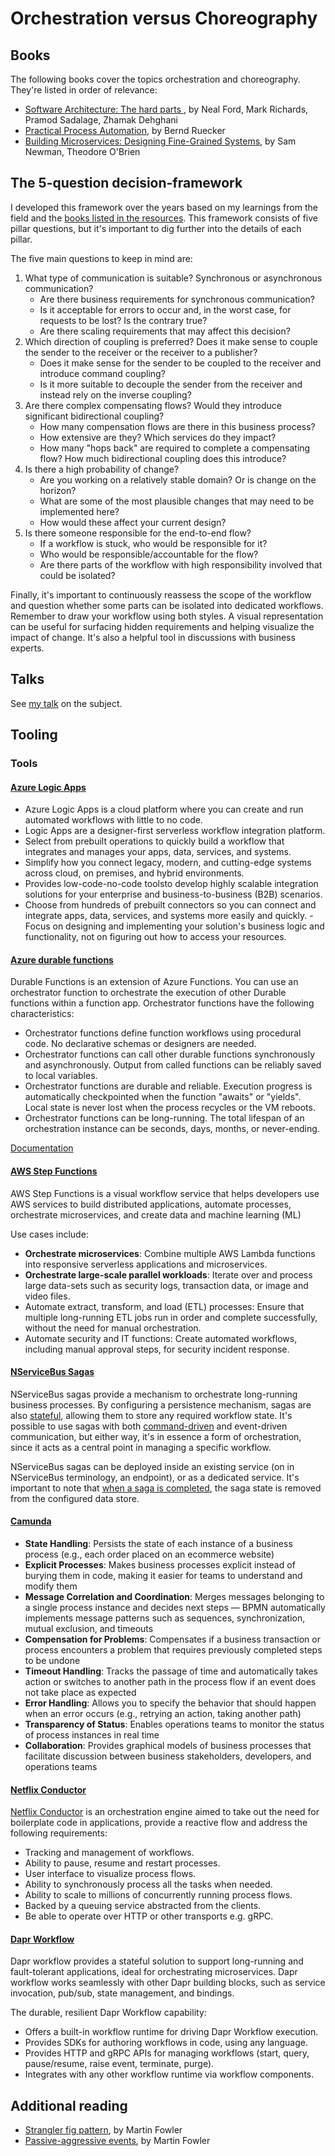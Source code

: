 # Orchestration versus Choreography

## Books

The following books cover the topics orchestration and choreography. They're listed in order of relevance:

- [Software Architecture: The hard parts ](https://www.oreilly.com/library/view/software-architecture-the/9781492086888/), by Neal Ford, Mark Richards, Pramod Sadalage, Zhamak Dehghani
- [Practical Process Automation](https://www.oreilly.com/library/view/practical-process-automation/9781492061441/), by Bernd Ruecker
- [Building Microservices: Designing Fine-Grained Systems](https://www.oreilly.com/library/view/building-microservices-designing/9781663728203/), by Sam Newman, Theodore O'Brien

## The 5-question decision-framework

I developed this framework over the years based on my learnings from the field and the [books listed in the resources](#books).
This framework consists of five pillar questions, but it's important to dig further into the details of each pillar.

The five main questions to keep in mind are:
1. What type of communication is suitable? Synchronous or asynchronous communication?
    - Are there business requirements for synchronous communication?
    - Is it acceptable for errors to occur and, in the worst case, for requests to be lost? Is the contrary true?
    - Are there scaling requirements that may affect this decision?
2. Which direction of coupling is preferred? Does it make sense to couple the sender to the receiver or the receiver to a publisher?
    - Does it make sense for the sender to be coupled to the receiver and introduce command coupling?
    - Is it more suitable to decouple the sender from the receiver and instead rely on the inverse coupling?
3. Are there complex compensating flows? Would they introduce significant bidirectional coupling?
    - How many compensation flows are there in this business process?
    - How extensive are they? Which services do they impact?
    - How many "hops back" are required to complete a compensating flow? How much bidirectional coupling does this introduce?
4. Is there a high probability of change?
    - Are you working on a relatively stable domain? Or is change on the horizon?
    - What are some of the most plausible changes that may need to be implemented here?
    - How would these affect your current design?
5. Is there someone responsible for the end-to-end flow?
    - If a workflow is stuck, who would be responsible for it?
    - Who would be responsible/accountable for the flow?
    - Are there parts of the workflow with high responsibility involved that could be isolated?

Finally, it's important to continuously reassess the scope of the workflow and question whether some parts can be isolated into dedicated workflows.
Remember to draw your workflow using both styles. A visual representation can be useful for surfacing hidden requirements and helping visualize the impact of change. It's also a helpful tool in discussions with business experts.

## Talks

See [my talk](https://github.com/lailabougria/talks/tree/main/orchestration-vs-choreography) on the subject.

## Tooling

### Tools

#### [Azure Logic Apps](https://learn.microsoft.com/en-us/azure/logic-apps/logic-apps-overview)

- Azure Logic Apps is a cloud platform where you can create and run automated workflows with little to no code.
- Logic Apps are a designer-first serverless workflow integration platform.
- Select from prebuilt operations to quickly build a workflow that integrates and manages your apps, data, services, and systems.
- Simplify how you connect legacy, modern, and cutting-edge systems across cloud, on premises, and hybrid environments.
- Provides low-code-no-code toolsto develop highly scalable integration solutions for your enterprise and business-to-business (B2B) scenarios.
- Choose from hundreds of prebuilt connectors so you can connect and integrate apps, data, services, and systems more easily and quickly. - Focus on designing and implementing your solution's business logic and functionality, not on figuring out how to access your resources.

#### [Azure durable functions](https://learn.microsoft.com/en-us/azure/azure-functions/durable/durable-functions-orchestrations?tabs=csharp-inproc)

Durable Functions is an extension of Azure Functions. You can use an orchestrator function to orchestrate the execution of other Durable functions within a function app. Orchestrator functions have the following characteristics:

- Orchestrator functions define function workflows using procedural code. No declarative schemas or designers are needed.
- Orchestrator functions can call other durable functions synchronously and asynchronously. Output from called functions can be reliably saved to local variables.
- Orchestrator functions are durable and reliable. Execution progress is automatically checkpointed when the function "awaits" or "yields". Local state is never lost when the process recycles or the VM reboots.
- Orchestrator functions can be long-running. The total lifespan of an orchestration instance can be seconds, days, months, or never-ending.

[Documentation](https://learn.microsoft.com/en-us/azure/azure-functions/durable/durable-functions-orchestrations)

#### [AWS Step Functions](https://aws.amazon.com/step-functions/)

AWS Step Functions is a visual workflow service that helps developers use AWS services to build distributed applications, automate processes, orchestrate microservices, and create data and machine learning (ML)

Use cases include:

- **Orchestrate microservices**: Combine multiple AWS Lambda functions into responsive serverless applications and microservices.
- **Orchestrate large-scale parallel workloads**: Iterate over and process large data-sets such as security logs, transaction data, or image and video files.
- Automate extract, transform, and load (ETL) processes: Ensure that multiple long-running ETL jobs run in order and complete successfully, without the need for manual orchestration.
- Automate security and IT functions: Create automated workflows, including manual approval steps, for security incident response.

#### [NServiceBus Sagas](https://docs.particular.net/nservicebus/sagas/)

NServiceBus sagas provide a mechanism to orchestrate long-running business processes. By configuring a persistence mechanism, sagas are also [stateful](https://docs.particular.net/nservicebus/sagas/#long-running-means-stateful), allowing them to store any required workflow state. It's possible to use sagas with both [command-driven](https://docs.particular.net/nservicebus/sagas/) and event-driven communication, but either way, it's in essence a form of orchestration, since it acts as a central point in managing a specific workflow.

NServiceBus sagas can be deployed inside an existing service (on in NServiceBus terminology, an endpoint), or as a dedicated service. It's important to note that [when a saga is completed](https://docs.particular.net/nservicebus/sagas/#ending-a-saga), the saga state is removed from the configured data store.

#### [Camunda](https://camunda.com/solutions/microservices-orchestration/)

- **State Handling**: Persists the state of each instance of a business process (e.g., each order placed on an ecommerce website)
- **Explicit Processes**: Makes business processes explicit instead of burying them in code, making it easier for teams to understand and modify them
- **Message Correlation and Coordination**: Merges messages belonging to a single process instance and decides next steps — BPMN automatically implements message patterns such as sequences, synchronization, mutual exclusion, and timeouts
- **Compensation for Problems**: Compensates if a business transaction or process encounters a problem that requires previously completed steps to be undone
- **Timeout Handling**: Tracks the passage of time and automatically takes action or switches to another path in the process flow if an event does not take place as expected
- **Error Handling**: Allows you to specify the behavior that should happen when an error occurs (e.g., retrying an action, taking another path)
- **Transparency of Status**: Enables operations teams to monitor the status of process instances in real time
- **Collaboration**: Provides graphical models of business processes that facilitate discussion between business stakeholders, developers, and operations teams

#### [Netflix Conductor](https://conductor.netflix.com/index.html)

[Netflix Conductor](https://netflixtechblog.com/netflix-conductor-a-microservices-orchestrator-2e8d4771bf40) is an orchestration engine aimed to take out the need for boilerplate code in applications, provide a reactive flow and address the following requirements:
- Tracking and management of workflows.
- Ability to pause, resume and restart processes.
- User interface to visualize process flows.
- Ability to synchronously process all the tasks when needed.
- Ability to scale to millions of concurrently running process flows.
- Backed by a queuing service abstracted from the clients.
- Be able to operate over HTTP or other transports e.g. gRPC.

#### [Dapr Workflow](https://docs.dapr.io/developing-applications/building-blocks/workflow/workflow-overview/)

Dapr workflow provides a stateful solution to support long-running and fault-tolerant applications, ideal for orchestrating microservices. Dapr workflow works seamlessly with other Dapr building blocks, such as service invocation, pub/sub, state management, and bindings.

The durable, resilient Dapr Workflow capability:

- Offers a built-in workflow runtime for driving Dapr Workflow execution.
- Provides SDKs for authoring workflows in code, using any language.
- Provides HTTP and gRPC APIs for managing workflows (start, query, pause/resume, raise event, terminate, purge).
- Integrates with any other workflow runtime via workflow components.

## Additional reading

- [Strangler fig pattern](https://martinfowler.com/bliki/StranglerFigApplication.html), by Martin Fowler
- [Passive-aggressive events](https://martinfowler.com/articles/201701-event-driven.html), by Martin Fowler